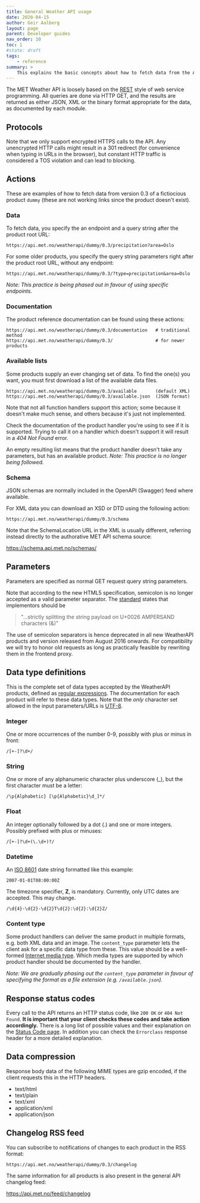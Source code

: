 ```yaml
---
title: General Weather API usage
date: 2020-04-15
author: Geir Aalberg
layout: page
parent: Developer guides
nav_order: 10
toc: 1
#state: draft
tags:
    - reference
summary: >
    This explains the basic concepts about how to fetch data from the API
---
```


The MET Weather API is loosely based on the [REST](http://en.wikipedia.org/wiki/REST)
style of web service programming.  All queries are done via HTTP GET, and the results are returned
as either JSON, XML or the binary format appropriate for the data, as documented by each module.

## Protocols

<p>Note that we only support encrypted HTTPS calls to the API. Any unencrypted
HTTP calls might result in a 301 redirect (for convenience when typing in URLs
in the browser), but constant HTTP traffic is considered a TOS violation and
can lead to blocking.</p>

## Actions

These are examples of how to fetch data from version 0.3 of a fictiocious
product `dummy` (these are not working links since the product doesn't exist).

### Data

To fetch data, you specify the an endpoint and a query string after the product root URL:

    https://api.met.no/weatherapi/dummy/0.3/precipitation?area=Oslo

For some older products, you specify the query string parameters right after the product root URL,
without any endpoint:

    https://api.met.no/weatherapi/dummy/0.3/?type=precipitation&area=Oslo

*Note: This practice is being phased out in favour of using specific endpoints.*

### Documentation

The product reference documentation can be found using these actions:

    https://api.met.no/weatherapi/dummy/0.3/documentation   # traditional method
    https://api.met.no/weatherapi/dummy/0.3/                # for newer products

### Available lists

Some products supply an ever changing set of data. To find the one(s) you want,
you must first download a list of the available data files.

    https://api.met.no/weatherapi/dummy/0.3/available       (default XML)
    https://api.met.no/weatherapi/dummy/0.3/available.json  (JSON format)

Note that not all function handlers support this action; some because it doesn't
make much sense, and others because it's just not implemented.

Check the documentation of the product handler you're using to see if it is
supported. Trying to call it on a handler which doesn't support it will result
in a *404 Not Found* error.

An empty resulting list means that the product handler doesn't
take any parameters, but has an available product.
*Note: This practice is no longer being followed.*

### Schema

JSON schemas are normally included in the OpenAPI (Swagger) feed where available.

For XML data you can download an XSD or DTD using the following action:

    https://api.met.no/weatherapi/dummy/0.3/schema

Note that the SchemaLocation URL in the XML is usually different,
referring instead directly to the authorative MET API schema source:

<https://schema.api.met.no/schemas/>

## Parameters

Parameters are specified as normal GET request query string parameters.

Note that according to the new HTML5 specification, semicolon is no longer
accepted as a valid parameter separator.
The [standard](https://www.w3.org/TR/2014/REC-html5-20141028/forms.html#url-encoded-form-data)
states that implementors should be

>"...strictly splitting the string payload on U+0026 AMPERSAND characters (&)"

The use of semicolon separators is hence deprecated in all new WeatherAPI products and
version released from August 2016 onwards. For compatibility we will try to honor
old requests as long as practically feasible by rewriting them in the frontend proxy.

## Data type definitions

This is the complete set of data types accepted by the WeatherAPI products, defined
as [regular expressions](https://en.wikipedia.org/wiki/Regular_expression).
The documentation for each product will refer to these data types.
Note that the *only* character set allowed in the input parameters/URLs is
[UTF-8](http://en.wikipedia.org/wiki/UTF-8).

### Integer

One or more occurrences of the number 0-9, possibly with plus or minus in front:

    /[+-]?\d+/

### String

One or more of any alphanumeric character plus underscore (_),
but the first character must be a letter:

    /\p{Alphabetic} [\p{Alphabetic}\d_]*/

### Float

An integer optionally followed by a
dot (.) and one or more integers.  Possibly prefixed with plus or minuses:

    /[+-]?\d+(\.\d+)?/

### Datetime

An <a href="http://en.wikipedia.org/wiki/Iso8601">ISO 8601</a> date string formatted like this example:

    2007-01-01T08:00:00Z

The timezone specifier, <strong>Z</strong>, is mandatory.
Currently, only UTC dates are accepted.  This may change.

    /\d{4}-\d{2}-\d{2}T\d{2}:\d{2}:\d{2}Z/

### Content type

Some product handlers can deliver the same product in multiple formats, e.g. both XML data
and an image.  The `content_type` parameter lets the client ask for a specific data type from these.
This value should be a well-formed
[Internet media type](http://en.wikipedia.org/wiki/Internet_media_type).
Which media types are supported by which product handler should be documented by the handler.

*Note: We are gradually phasing out the `content_type` parameter in favour of
specifying the format as a file extension (e.g. `/available.json`).*

## Response status codes

Every call to the API returns an HTTP status code, like `200 OK` or `404 Not Found`. **It is important that your client checks these codes and take action accordingly.** There is a long list of possible values and their explanation on the [Status Code page](./StatusCodes). In addition you can check the `Errorclass` response header for a more detailed explanation.

## Data compression

Response body data of the following MIME types are gzip encoded, if the client requests this in the HTTP headers.

- text/html
- text/plain
- text/xml
- application/xml
- application/json

## Changelog RSS feed

You can subscribe to notifications of changes to each product in the RSS format:

    https://api.met.no/weatherapi/dummy/0.3/changelog

The same information for all products is also present in the general API changelog feed:

<https://api.met.no/feed/changelog>
